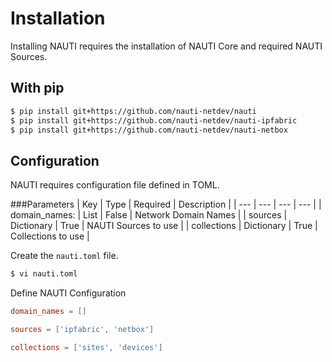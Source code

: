 # Installation
Installing NAUTI requires the installation of NAUTI Core and required NAUTI Sources.

## With pip

```bash
$ pip install git+https://github.com/nauti-netdev/nauti
$ pip install git+https://github.com/nauti-netdev/nauti-ipfabric
$ pip install git+https://github.com/nauti-netdev/nauti-netbox
```

## Configuration

NAUTI requires configuration file defined in TOML.

###Parameters
| Key | Type | Required | Description |
| --- | --- | --- | --- |
| domain_names: | List | False | Network Domain Names |
| sources | Dictionary | True | NAUTI Sources to use |
| collections | Dictionary | True | Collections to use |

Create the `nauti.toml` file.
```bash
$ vi nauti.toml
```

Define NAUTI Configuration
```toml
domain_names = []

sources = ['ipfabric', 'netbox']

collections = ['sites', 'devices']
```
